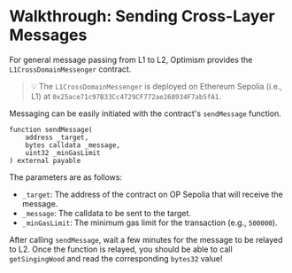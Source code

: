 # Walkthrough: Sending Cross-Layer Messages

For general message passing from L1 to L2, Optimism provides the `L1CrossDomainMessenger` contract.

> 💡 The `L1CrossDomainMessenger` is deployed on Ethereum Sepolia (i.e., L1) at `0x25ace71c97B33Cc4729CF772ae268934F7ab5fA1`.

Messaging can be easily initiated with the contract's `sendMessage` function.

```
function sendMessage(
    address _target, 
    bytes calldata _message, 
    uint32 _minGasLimit
) external payable
```

The parameters are as follows:

* `_target`: The address of the contract on OP Sepolia that will receive the message.
* `_message`: The calldata to be sent to the target.
* `_minGasLimit`: The minimum gas limit for the transaction (e.g., `500000`).

After calling `sendMessage`, wait a few minutes for the message to be relayed to L2. Once the function is relayed, you should be able to call `getSingingWood` and read the corresponding `bytes32` value!